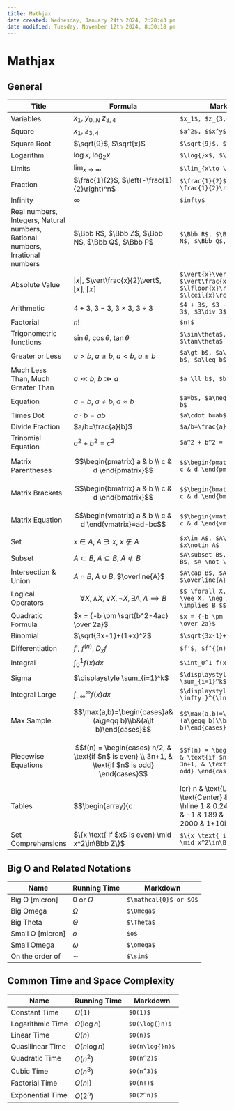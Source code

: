 ```yaml
---
title: Mathjax
date created: Wednesday, January 24th 2024, 2:28:43 pm
date modified: Tuesday, November 12th 2024, 8:30:18 pm
---
```


# Mathjax

## General

| Title                                                                         | Formula                                                                                            | Markdown                                                                                                                                      |
|-------------------------------------------------------------------------------|----------------------------------------------------------------------------------------------------|-----------------------------------------------------------------------------------------------------------------------------------------------|
| Variables                                                                     | $x_1$, $y_{0..N}$ $z_{3,4}$                                                                        | `$x_1$, $z_{3,4}$`                                                                                                                            |
| Square                                                                        | $x_1$, $z_{3,4}$                                                                                   | `$a^2$, $$x^y$, $2^{n-1}$`                                                                                                                    |
| Square Root                                                                   | $\sqrt{9}$, $\sqrt{x}$                                                                             | `$\sqrt{9}$, $\sqrt{x}$`                                                                                                                      |
| Logarithm                                                                     | $\log{}x$, $\log_{2}x$                                                                             | `$\log{}x$, $\log_{2}x$`                                                                                                                      |
| Limits                                                                        | $\lim_{x\to \infty}$                                                                               | `$\lim_{x\to \infty}$`                                                                                                                        |
| Fraction                                                                      | $\frac{1}{2}$, $\left(-\frac{1}{2}\right)^n$                                                       | `$\frac{1}{2}$, $\left(-\frac{1}{2}\right)^n$`                                                                                                |
| Infinity                                                                      | $\infty$                                                                                           | `$infty$`                                                                                                                                     |
| Real numbers, Integers, Natural numbers, Rational numbers, Irrational numbers | $\Bbb R$, $\Bbb Z$, $\Bbb N$, $\Bbb Q$, $\Bbb P$                                                   | `$\Bbb R$, $\Bbb Z$, $\Bbb N$, $\Bbb Q$, $\Bbb P$ `                                                                                           |
| Absolute Value                                                                | $\vert{x}\vert$, $\vert\frac{x}{2}\vert$, $\lfloor{x}\rfloor$, $\lceil{x}\rceil$                   | `$\vert{x}\vert$, $\vert\frac{x}{2}\vert$, $\lfloor{x}\rfloor$, $\lceil{x}\rceil$`                                                            |
| Arithmetic                                                                    | $4 + 3$, $3 - 3$, $3\times 3$, $3\div 3$                                                           | `$4 + 3$, $3 - 3$, $3\times 3$, $3\div 3$`                                                                                                    |
| Factorial                                                                     | $n!$                                                                                               | `$n!$`                                                                                                                                        |
| Trigonometric functions                                                       | $\sin\theta$, $\cos\theta$, $\tan\theta$                                                           | `$\sin\theta$, $\cos\theta$, $\tan\theta$`                                                                                                    |
| Greater or Less                                                               | $a\gt b$, $a\geq b$, $a\lt b$, $a\leq b$                                                           | `$a\gt b$, $a\geq b$, $a\lt b$, $a\leq b$`                                                                                                    |
| Much Less Than, Much Greater Than                                             | $a \ll b$, $b \gg a$                                                                               | `$a \ll b$, $b \gg a$`                                                                                                                        |
| Equation                                                                      | $a=b$, $a\neq b$, $a\approx b$                                                                     | `$a=b$, $a\neq b$, $a\approx b$ `                                                                                                             |
| Times Dot                                                                     | $a\cdot b=ab$                                                                                      | `$a\cdot b=ab$`                                                                                                                               |
| Divide Fraction                                                               | $a/b=\frac{a}{b}$                                                                                  | `$a/b=\frac{a}{b}$`                                                                                                                           |
| Trinomial Equation                                                            | $a^2 + b^2 = c^2$                                                                                  | `$a^2 + b^2 = c^2$`                                                                                                                           |
| Matrix Parentheses                                                            | $$\begin{pmatrix} a & b \\ c & d \end{pmatrix}$$                                                   | `$$\begin{pmatrix} a & b \\ c & d \end{pmatrix}$$`                                                                                            |
| Matrix Brackets                                                               | $$\begin{bmatrix} a & b \\ c & d \end{bmatrix}$$                                                   | `$$\begin{bmatrix} a & b \\ c & d \end{bmatrix}$$`                                                                                            |
| Matrix Equation                                                               | $$\begin{vmatrix} a & b \\ c & d \end{vmatrix}=ad-bc$$                                             | `$$\begin{vmatrix} a & b \\ c & d \end{vmatrix}=ad-bc$$`                                                                                      |
| Set                                                                           | $x\in A$, $A\ni x$, $x\notin A$                                                                    | `$x\in A$, $A\ni x$, $x\notin A$`                                                                                                             |
| Subset                                                                        | $A\subset B$, $A\subseteq B$, $A \not \subset B$                                                   | `$A\subset B$, $A\subseteq B$, $A \not \subset B$`                                                                                            |
| Intersection & Union                                                          | $A\cap B$, $A\cup B$, $\overline{A}$                                                               | `$A\cap B$, $A\cup B$, $\overline{A}$`                                                                                                        |
| Logical Operators                                                             | $$ \forall X, \wedge X, \vee X, \neg X, \exists A, A \implies B $$                                 | `$$ \forall X, \wedge X, \vee X, \neg X, \exists A A \implies B $$`                                                                           |
| Quadratic Formula                                                             | $x = {-b \pm \sqrt{b^2-4ac} \over 2a}$                                                             | `$x = {-b \pm \sqrt{b^2-4ac} \over 2a}$`                                                                                                      |
| Binomial                                                                      | $\sqrt{3x-1}+(1+x)^2$                                                                              | `$\sqrt{3x-1}+(1+x)^2$`                                                                                                                       |
| Differentiation                                                               | $f'$, $f^{(n)}$, $D_x f$                                                                           | `$f'$, $f^{(n)}$, $D_x f$`                                                                                                                    |
| Integral                                                                      | $\int_0^1 f(x) dx$                                                                                 | `$\int_0^1 f(x) dx$`                                                                                                                          |
| Sigma                                                                         | $\displaystyle \sum_{i=1}^k$                                                                       | `$\displaystyle \sum_{i=1}^k$`                                                                                                                |
| Integral Large                                                                | $\displaystyle \int_{-\infty }^{\infty}f(x)dx$                                                     | `$\displaystyle \int_{-\infty }^{\infty}f(x)dx$`                                                                                              |
| Max Sample                                                                    | $$\max(a,b)=\begin{cases}a&(a\geqq b)\\b&(a\lt b)\end{cases}$$                                     | `$$\max(a,b)=\begin{cases}a&(a\geqq b)\\b&(a\lt b)\end{cases}$$`                                                                              |
| Piecewise Equations                                                           | $$f(n) = \begin{cases} n/2,  & \text{if $n$ is even} \\ 3n+1, & \text{if $n$ is odd} \end{cases}$$ | `$$f(n) = \begin{cases} n/2,  & \text{if $n$ is even} \\ 3n+1, & \text{if $n$ is odd} \end{cases}$$`                                          |
| Tables                                                                        | $$\begin{array}{c                                                                                  | lcr} n & \text{Left} & \text{Center} & \text{Right} \\ \hline 1 & 0.24 & 1 & 125 \\ 2 & -1 & 189 & -8 \\ 3 & -20 & 2000 & 1+10i \end{array}$$ | `$$\begin{array}{c | lcr} n & \text{Left} & \text{Center} & \text{Right} \\ \hline 1 & 0.24 & 1 & 125 \\ 2 & -1 & 189 & -8 \\ 3 & -20 & 2000 & 1+10i \end{array}$$` |
| Set Comprehensions                                                            | $\{x \text{ if $x$ is even} \mid x^2\in\Bbb Z\}$                                                   | `$\{x \text{ if $x$ is even} \mid x^2\in\Bbb Z\}$`                                                                                            |


## Big O and Related Notations

| Name             | Running Time         | Markdown               |
|------------------|----------------------|------------------------|
| Big O [micron]   | $\mathcal{0}$ or $O$ | `$\mathcal{0}$ or $O$` |
| Big Omega        | $\Omega$             | `$\Omega$`             |
| Big Theta        | $\Theta$             | `$\Theta$`             |
| Small O [micron] | $o$                  | `$o$`                  |
| Small Omega      | $\omega$             | `$\omega$`             |
| On the order of  | $\sim$               | `$\sim$`               |


## Common Time and Space Complexity

| Name             | Running Time  | Markdown        |
|------------------|---------------|-----------------|
| Constant Time    | $O(1)$       | `$O(1)$ `        |
| Logarithmic Time | $O(\log{}n)$  | `$O(\log{}n)$`  |
| Linear Time      | $O(n)$        | `$O(n)$`        |
| Quasilinear Time | $O(n\log{}n)$ | `$O(n\log{}n)$` |
| Quadratic Time   | $O(n^2)$      | `$O(n^2)$`      |
| Cubic Time       | $O(n^3)$      | `$O(n^3)$`      |
| Factorial Time   | $O(n!)$       | `$O(n!)$`       |
| Exponential Time | $O(2^n)$      | `$O(2^n)$`      |
